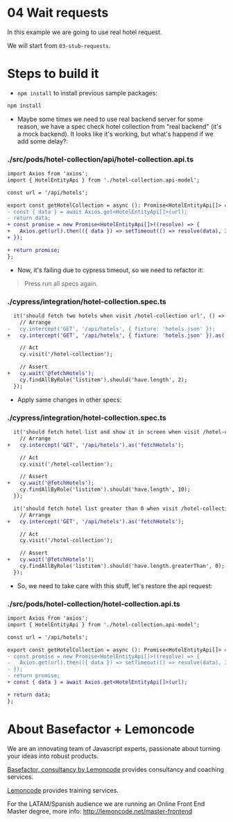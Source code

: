 # 04 Wait requests

In this example we are going to use real hotel request.

We will start from `03-stub-requests`.

# Steps to build it

- `npm install` to install previous sample packages:

```bash
npm install
```

- Maybe some times we need to use real backend server for some reason, we have a spec check hotel collection from "real backend" (it's a mock backend). It looks like it's working, but what's happend if we add some delay?:

### ./src/pods/hotel-collection/api/hotel-collection.api.ts

```diff
import Axios from 'axios';
import { HotelEntityApi } from './hotel-collection.api-model';

const url = '/api/hotels';

export const getHotelCollection = async (): Promise<HotelEntityApi[]> => {
- const { data } = await Axios.get<HotelEntityApi[]>(url);
- return data;
+ const promise = new Promise<HotelEntityApi[]>((resolve) => {
+   Axios.get(url).then(({ data }) => setTimeout(() => resolve(data), 3000));
+ });

+ return promise;
};

```

- Now, it's failing due to cypress timeout, so we need to refactor it:

> Press run all specs again.

### ./cypress/integration/hotel-collection.spec.ts

```diff
  it('should fetch two hotels when visit /hotel-collection url', () => {
    // Arrange
-   cy.intercept('GET', '/api/hotels', { fixture: 'hotels.json' });
+   cy.intercept('GET', '/api/hotels', { fixture: 'hotels.json' }).as('fetchHotels');

    // Act
    cy.visit('/hotel-collection');

    // Assert
+   cy.wait('@fetchHotels');
    cy.findAllByRole('listitem').should('have.length', 2);
  });

```

- Apply same changes in other specs:

### ./cypress/integration/hotel-collection.spec.ts

```diff
  it('should fetch hotel list and show it in screen when visit /hotel-collection url', () => {
    // Arrange
+   cy.intercept('GET', '/api/hotels').as('fetchHotels');

    // Act
    cy.visit('/hotel-collection');

    // Assert
+   cy.wait('@fetchHotels');
    cy.findAllByRole('listitem').should('have.length', 10);
  });

  it('should fetch hotel list greater than 0 when visit /hotel-collection url', () => {
    // Arrange
+   cy.intercept('GET', '/api/hotels').as('fetchHotels');

    // Act
    cy.visit('/hotel-collection');

    // Assert
+   cy.wait('@fetchHotels');
    cy.findAllByRole('listitem').should('have.length.greaterThan', 0);
  });
```

- So, we need to take care with this stuff, let's restore the api request:

### ./src/pods/hotel-collection/hotel-collection.api.ts

```diff
import Axios from 'axios';
import { HotelEntityApi } from './hotel-collection.api-model';

const url = '/api/hotels';

export const getHotelCollection = async (): Promise<HotelEntityApi[]> => {
- const promise = new Promise<HotelEntityApi[]>((resolve) => {
-   Axios.get(url).then(({ data }) => setTimeout(() => resolve(data), 3000));
- });
- return promise;
+ const { data } = await Axios.get<HotelEntityApi[]>(url);

+ return data;
};

```

# About Basefactor + Lemoncode

We are an innovating team of Javascript experts, passionate about turning your ideas into robust products.

[Basefactor, consultancy by Lemoncode](http://www.basefactor.com) provides consultancy and coaching services.

[Lemoncode](http://lemoncode.net/services/en/#en-home) provides training services.

For the LATAM/Spanish audience we are running an Online Front End Master degree, more info: http://lemoncode.net/master-frontend
